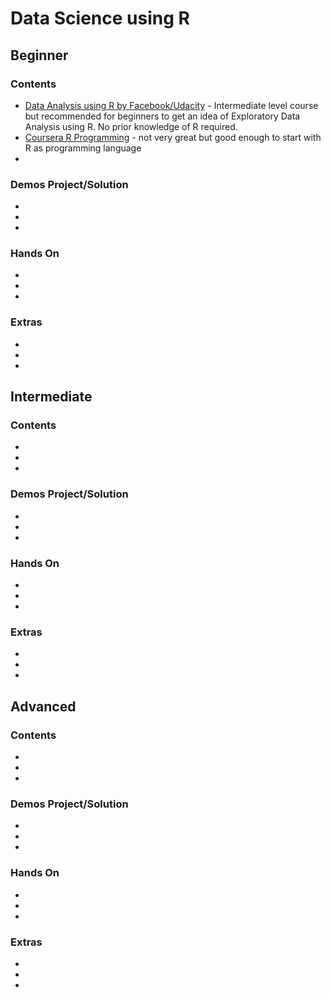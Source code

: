 # Data Science using R

## Beginner

### Contents
+ [Data Analysis using R by Facebook/Udacity](https://in.udacity.com/course/data-analysis-with-r--ud651) - Intermediate level course but recommended for beginners to get an idea of Exploratory Data Analysis using R. No prior knowledge of R required. 
+ [Coursera R Programming](https://www.coursera.org/learn/r-programming) - not very great but good enough to start with R as programming language
+
### Demos Project/Solution
+
+
+
### Hands On
+
+
+
### Extras
+
+
+

## Intermediate

### Contents
+
+
+

### Demos Project/Solution
+
+
+

### Hands On
+
+
+

### Extras
+
+
+

## Advanced

### Contents
+
+
+
### Demos Project/Solution
+
+
+
### Hands On
+
+
+
### Extras
+
+
+
